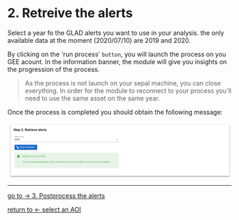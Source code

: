 # 2. Retreive the alerts

Select a year fo the GLAD alerts you want to use in your analysis. the only available data at the moment (2020/07/10) are 2019 and 2020. 

By clicking on the 'run process' `button`, you will launch the process on you GEE acount. In the information banner, the module will give you insights on the progression of the process. 

> As the process is not launch on your sepal machine, you can close everything. In order for the module to reconnect to your process you'll need to use the same asset on the same year.

Once the process is completed you should obtain the following message:

![retreive alerts](./img/retreive_alert.png) 

---
[ go to  &rarr; 3. Postprocess the alerts](./postprocess_alerts.md)  

[return to &larr; select an AOI](./select_aoi.md)
